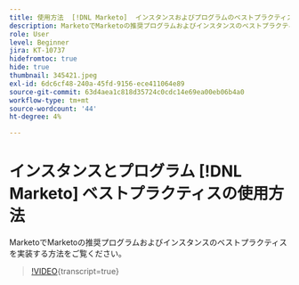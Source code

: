 ```yaml
---
title: 使用方法  [!DNL Marketo]  インスタンスおよびプログラムのベストプラクティス
description: MarketoでMarketoの推奨プログラムおよびインスタンスのベストプラクティスを実装する方法をご覧ください。
role: User
level: Beginner
jira: KT-10737
hidefromtoc: true
hide: true
thumbnail: 345421.jpeg
exl-id: 6dc6cf48-240a-45fd-9156-ece411064e89
source-git-commit: 63d4aea1c818d35724c0cdc14e69ea00eb06b4a0
workflow-type: tm+mt
source-wordcount: '44'
ht-degree: 4%

---
```


# インスタンスとプログラム [!DNL Marketo] ベストプラクティスの使用方法

MarketoでMarketoの推奨プログラムおよびインスタンスのベストプラクティスを実装する方法をご覧ください。

>[!VIDEO](https://video.tv.adobe.com/v/3411392/?quality=12&learn=on&captions=jpn){transcript=true}

